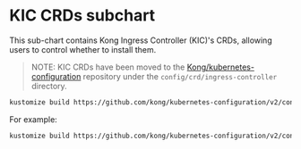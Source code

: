 # KIC CRDs subchart

This sub-chart contains Kong Ingress Controller (KIC)'s CRDs, allowing users to control whether to install them.

> NOTE: KIC CRDs have been moved to the [Kong/kubernetes-configuration][kconf] repository
> under the `config/crd/ingress-controller` directory.

[kconf]: https://github.com/Kong/kubernetes-configuration

```bash
kustomize build https://github.com/kong/kubernetes-configuration/v2/config/crd/ingress-controller\?ref\=${VERSION} > crds/kic-crds.yaml
```

For example:

```bash
kustomize build https://github.com/kong/kubernetes-configuration/v2/config/crd/ingress-controller\?ref\=v2.0.0-alpha.1 > crds/kic-crds.yaml
```
